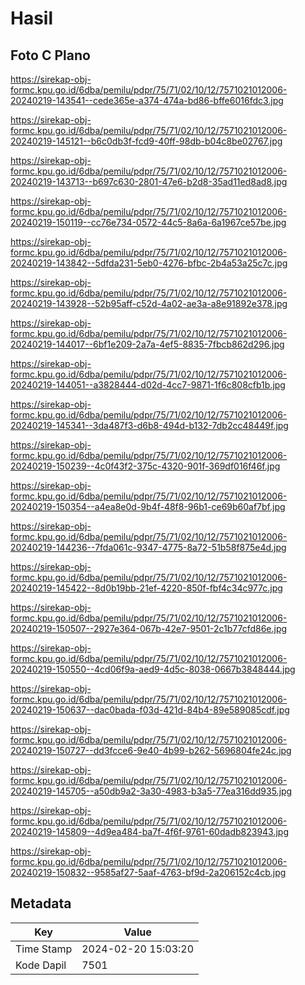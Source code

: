 # Hasil

## Foto C Plano

https://sirekap-obj-formc.kpu.go.id/6dba/pemilu/pdpr/75/71/02/10/12/7571021012006-20240219-143541--cede365e-a374-474a-bd86-bffe6016fdc3.jpg

https://sirekap-obj-formc.kpu.go.id/6dba/pemilu/pdpr/75/71/02/10/12/7571021012006-20240219-145121--b6c0db3f-fcd9-40ff-98db-b04c8be02767.jpg

https://sirekap-obj-formc.kpu.go.id/6dba/pemilu/pdpr/75/71/02/10/12/7571021012006-20240219-143713--b697c630-2801-47e6-b2d8-35ad11ed8ad8.jpg

https://sirekap-obj-formc.kpu.go.id/6dba/pemilu/pdpr/75/71/02/10/12/7571021012006-20240219-150119--cc76e734-0572-44c5-8a6a-6a1967ce57be.jpg

https://sirekap-obj-formc.kpu.go.id/6dba/pemilu/pdpr/75/71/02/10/12/7571021012006-20240219-143842--5dfda231-5eb0-4276-bfbc-2b4a53a25c7c.jpg

https://sirekap-obj-formc.kpu.go.id/6dba/pemilu/pdpr/75/71/02/10/12/7571021012006-20240219-143928--52b95aff-c52d-4a02-ae3a-a8e91892e378.jpg

https://sirekap-obj-formc.kpu.go.id/6dba/pemilu/pdpr/75/71/02/10/12/7571021012006-20240219-144017--6bf1e209-2a7a-4ef5-8835-7fbcb862d296.jpg

https://sirekap-obj-formc.kpu.go.id/6dba/pemilu/pdpr/75/71/02/10/12/7571021012006-20240219-144051--a3828444-d02d-4cc7-9871-1f6c808cfb1b.jpg

https://sirekap-obj-formc.kpu.go.id/6dba/pemilu/pdpr/75/71/02/10/12/7571021012006-20240219-145341--3da487f3-d6b8-494d-b132-7db2cc48449f.jpg

https://sirekap-obj-formc.kpu.go.id/6dba/pemilu/pdpr/75/71/02/10/12/7571021012006-20240219-150239--4c0f43f2-375c-4320-901f-369df016f46f.jpg

https://sirekap-obj-formc.kpu.go.id/6dba/pemilu/pdpr/75/71/02/10/12/7571021012006-20240219-150354--a4ea8e0d-9b4f-48f8-96b1-ce69b60af7bf.jpg

https://sirekap-obj-formc.kpu.go.id/6dba/pemilu/pdpr/75/71/02/10/12/7571021012006-20240219-144236--7fda061c-9347-4775-8a72-51b58f875e4d.jpg

https://sirekap-obj-formc.kpu.go.id/6dba/pemilu/pdpr/75/71/02/10/12/7571021012006-20240219-145422--8d0b19bb-21ef-4220-850f-fbf4c34c977c.jpg

https://sirekap-obj-formc.kpu.go.id/6dba/pemilu/pdpr/75/71/02/10/12/7571021012006-20240219-150507--2927e364-067b-42e7-9501-2c1b77cfd86e.jpg

https://sirekap-obj-formc.kpu.go.id/6dba/pemilu/pdpr/75/71/02/10/12/7571021012006-20240219-150550--4cd06f9a-aed9-4d5c-8038-0667b3848444.jpg

https://sirekap-obj-formc.kpu.go.id/6dba/pemilu/pdpr/75/71/02/10/12/7571021012006-20240219-150637--dac0bada-f03d-421d-84b4-89e589085cdf.jpg

https://sirekap-obj-formc.kpu.go.id/6dba/pemilu/pdpr/75/71/02/10/12/7571021012006-20240219-150727--dd3fcce6-9e40-4b99-b262-5696804fe24c.jpg

https://sirekap-obj-formc.kpu.go.id/6dba/pemilu/pdpr/75/71/02/10/12/7571021012006-20240219-145705--a50db9a2-3a30-4983-b3a5-77ea316dd935.jpg

https://sirekap-obj-formc.kpu.go.id/6dba/pemilu/pdpr/75/71/02/10/12/7571021012006-20240219-145809--4d9ea484-ba7f-4f6f-9761-60dadb823943.jpg

https://sirekap-obj-formc.kpu.go.id/6dba/pemilu/pdpr/75/71/02/10/12/7571021012006-20240219-150832--9585af27-5aaf-4763-bf9d-2a206152c4cb.jpg


## Metadata

| Key        | Value               |
| ---------- | ------------------- |
| Time Stamp | 2024-02-20 15:03:20 |
| Kode Dapil | 7501                |



